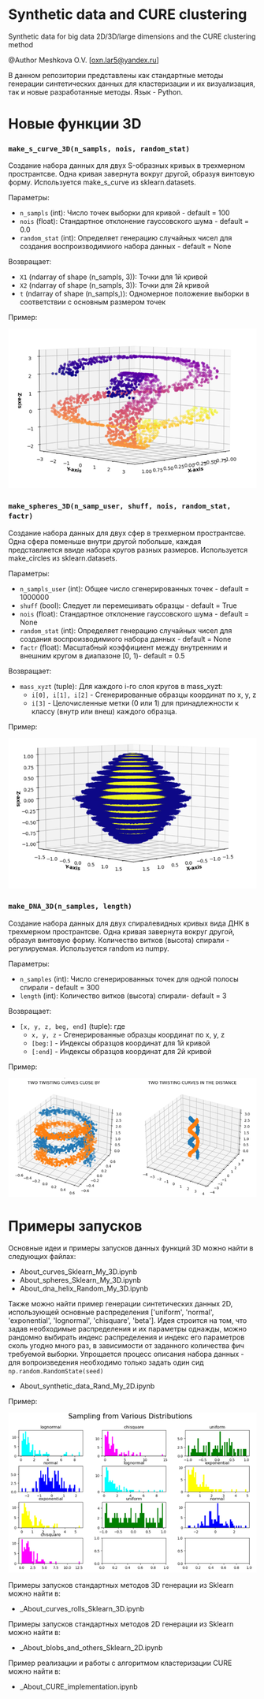 # Synthetic data and CURE clustering
Synthetic data for big data 2D/3D/large dimensions and the CURE clustering method

@Author 
	Meshkova O.V. [oxn.lar5@yandex.ru]

В данном репозитории представлены как стандартные методы генерации синтетических данных для кластеризации и их визуализация, так и новые разработанные методы.
Язык - Python.

# Новые функции 3D

### `make_s_curve_3D(n_sampls, nois, random_stat)`

Создание набора данных для двух S-образных кривых в трехмерном пространтсве. Одна кривая завернута вокруг другой, образуя винтовую форму. Используется make_s_curve из sklearn.datasets.  

Параметры:
- `n_sampls` (int): Число точек выборки для кривой - default = 100
- `nois` (float): Стандартное отклонение гауссовского шума - default = 0.0
- `random_stat` (int): Определяет генерацию случайных чисел для создания воспроизводимиого набора данных - default = None

Возвращает:
- `X1` (ndarray of shape (n_sampls, 3)): Точки для 1й кривой
- `X2` (ndarray of shape (n_sampls, 3)): Точки для 2й кривой
- `t` (ndarray of shape (n_sampls,)): Одномерное положение выборки в соответствии с основным размером точек

Пример:

![s-curve](https://github.com/Olga-GitH/Synthetic-data---CURE/blob/main/Examples/About_curves_Sklearn_My_3D.png)

### `make_spheres_3D(n_samp_user, shuff, nois, random_stat, factr)`

Создание набора данных для двух сфер в трехмерном пространтсве. Одна сфера поменьше внутри другой побольше, каждая представляется ввиде набора кругов разных размеров. Используется make_circles из sklearn.datasets.  

Параметры:
- `n_sampls_user` (int): Общее число сгенерированных точек - default = 1000000
- `shuff` (bool): Следует ли перемешивать образцы - default = True
- `nois` (float): Стандартное отклонение гауссовского шума - default = None
- `random_stat` (int): Определяет генерацию случайных чисел для создания воспроизводимиого набора данных - default = None
- `factr` (float): Масштабный коэффициент между внутренним и внешним кругом в диапазоне [0, 1)- default = 0.5

Возвращает:
- `mass_xyzt` (tuple): Для каждого i-го слоя кругов в mass_xyzt:
  - `i[0], i[1], i[2]` - Сгенерированные образцы координат по x, y, z
  - `i[3]` - Целочисленные метки (0 или 1) для принадлежности к классу (внутр или внеш) каждого образца.

Пример:

![s-curve](https://github.com/Olga-GitH/Synthetic-data---CURE/blob/main/Examples/About_spheres_Sklearn_My_3D.png)
 
### `make_DNA_3D(n_samples, length)`

Создание набора данных для двух спиралевидных кривых вида ДНК в трехмерном пространтсве. Одна кривая завернута вокруг другой, образуя винтовую форму. Количество витков (высота) спирали - регулируемая. Используется random из numpy.

Параметры:
- `n_samples` (int): Число сгенерированных точек для одной полосы спирали - default = 300
- `length` (int): Количество витков (высота) спирали- default = 3

Возвращает:
- `[x, y, z, beg, end]` (tuple): где
  - `x, y, z` - Сгенерированные образцы координат по x, y, z
  - `[beg:]` - Индексы образцов координат для 1й кривой
  - `[:end]` - Индексы образцов координат для 2й кривой

Пример:

![s-curve](https://github.com/Olga-GitH/Synthetic-data---CURE/blob/main/Examples/About_dna_helix_Random_My_3D.png)
 

 # Примеры запусков  
Основные идеи и примеры запусков данных функций 3D можно найти в следующих файлах:
 - About_curves_Sklearn_My_3D.ipynb
 - About_spheres_Sklearn_My_3D.ipynb
 - About_dna_helix_Random_My_3D.ipynb

Также можно найти пример генерации синтетических данных 2D, использующей основные распределения ['uniform', 'normal', 'exponential', 'lognormal', 'chisquare', 'beta']. Идея строится на том, что задав необходимые распределения и их параметры однажды, можно рандомно выбирать индекс распределения и индекс его параметров сколь угодно много раз, в зависимости от заданного количества фич требуемой выборки. Упрощается процесс описания набора данных - для вопроизведения необходимо только задать один сид `np.random.RandomState(seed)`
 - About_synthetic_data_Rand_My_2D.ipynb

Пример:

![s-curve](https://github.com/Olga-GitH/Synthetic-data---CURE/blob/main/Examples/About_synthetic_data_Rand_My_2D.png)
 

Примеры запусков стандартных методов 3D генерации из Sklearn можно найти в:
 -  _About_curves_rolls_Sklearn_3D.ipynb

Примеры запусков стандартных методов 2D генерации из Sklearn можно найти в:
 -  _About_blobs_and_others_Sklearn_2D.ipynb

Пример реализации и работы с алгоритмом кластеризации CURE можно найти в:
 - _About_CURE_implementation.ipynb

